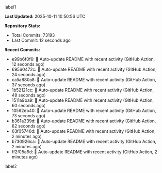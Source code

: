 
label1 
<!-- ACTIVITY_START -->
**Last Updated:** 2025-10-11 10:50:56 UTC

**Repository Stats:**
- Total Commits: 73193
- Last Commit: 12 seconds ago

**Recent Commits:**
- e99b6f0f6: 🤖 Auto-update README with recent activity (GitHub Action, 12 seconds ago)
- 69560472c: 🤖 Auto-update README with recent activity (GitHub Action, 24 seconds ago)
- ca5a880a8: 🤖 Auto-update README with recent activity (GitHub Action, 37 seconds ago)
- 1b52121cc: 🤖 Auto-update README with recent activity (GitHub Action, 48 seconds ago)
- 1511a9ba9: 🤖 Auto-update README with recent activity (GitHub Action, 60 seconds ago)
- 10562eb40: 🤖 Auto-update README with recent activity (GitHub Action, 73 seconds ago)
- b361a339d: 🤖 Auto-update README with recent activity (GitHub Action, 82 seconds ago)
- 03f05740d: 🤖 Auto-update README with recent activity (GitHub Action, 2 minutes ago)
- b730926ca: 🤖 Auto-update README with recent activity (GitHub Action, 2 minutes ago)
- ff2f05a6d: 🤖 Auto-update README with recent activity (GitHub Action, 2 minutes ago)
<!-- ACTIVITY_END -->

label2
